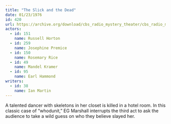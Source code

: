 ```yaml
---
title: "The Slick and the Dead"
date: 01/23/1976
id: 420
url: https://archive.org/download/cbs_radio_mystery_theater/cbs_radio_mystery_theater-0401-0450.zip/cbs_radio_mystery_theater-0401-0450%2Fcbsrmt_0420_the_slick_and_the_dead.mp3
actors:  
  - id: 151
    name: Russell Horton  
  - id: 259
    name: Josephine Premice  
  - id: 150
    name: Rosemary Rice  
  - id: 49
    name: Mandel Kramer  
  - id: 95
    name: Earl Hammond
writers:  
  - id: 38
    name: Ian Martin
---
```

A talented dancer with skeletons in her closet is killed in a hotel room. In this classic case of “whodunit,” EG Marshall interrupts the third act to ask the audience to take a wild guess on who they believe slayed her.